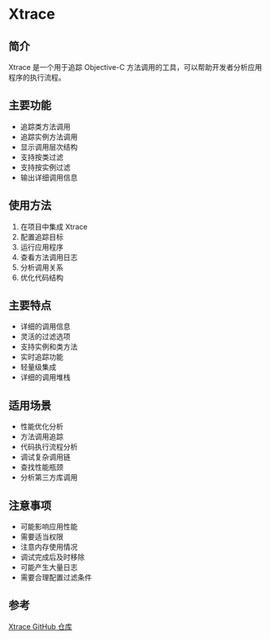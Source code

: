 # Xtrace

## 简介
Xtrace 是一个用于追踪 Objective-C 方法调用的工具，可以帮助开发者分析应用程序的执行流程。

## 主要功能
- 追踪类方法调用
- 追踪实例方法调用
- 显示调用层次结构
- 支持按类过滤
- 支持按实例过滤
- 输出详细调用信息

## 使用方法
1. 在项目中集成 Xtrace
2. 配置追踪目标
3. 运行应用程序
4. 查看方法调用日志
5. 分析调用关系
6. 优化代码结构

## 主要特点
- 详细的调用信息
- 灵活的过滤选项
- 支持实例和类方法
- 实时追踪功能
- 轻量级集成
- 详细的调用堆栈

## 适用场景
- 性能优化分析
- 方法调用追踪
- 代码执行流程分析
- 调试复杂调用链
- 查找性能瓶颈
- 分析第三方库调用

## 注意事项
- 可能影响应用性能
- 需要适当权限
- 注意内存使用情况
- 调试完成后及时移除
- 可能产生大量日志
- 需要合理配置过滤条件

## 参考
[Xtrace GitHub 仓库](https://github.com/johnno1962/Xtrace)
